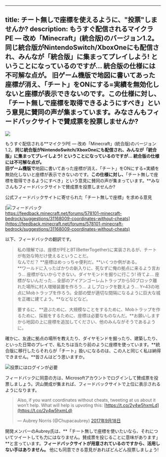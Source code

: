 
---
title: チート無しで座標を使えるように、"投票"しませんか?
description: もうすぐ配信されるマイクラPE ― 改め「Minecraft」(統合版)のバージョン1.2。同じ統合版がNintendoSwitch/XboxOneにも配信され、みんなが「統合版」に集まってプレイしよう! ということになっているのですが… 統合版の仕様には不可解な点が。
 旧ゲーム機版で地図に書いてあった座標が消え、「チート」をONにする=実績を無効化しないと座標が表示できないのです。この仕様に対し、「チート無しで座標を取得できるようにすべき」という意見に賛同の声が集まっています。みなさんもフィードバックサイトで賛成票を投票しませんか?
---

[![](https://www.napoan.com/wp-content/uploads/2017/09/7ea6c71c3dae9a5533a9605d49683176_absylh.jfif)](https://www.napoan.com/wp-content/uploads/2017/09/7ea6c71c3dae9a5533a9605d49683176_absylh.jfif)

もうすぐ配信される**マイクラPE ― 改め「Minecraft」(統合版)のバージョン1.2。**同じ統合版がNintendoSwitch/XboxOneにも配信され、みんなが「統合版」に集まってプレイしよう! ということになっているのですが… **統合版の仕様には不可解な点が。**  
旧ゲーム機版で**地図に書いてあった座標が消え、「チート」をONにする=実績を無効化しないと座標が表示できないのです。**この仕様に対し、**「チート無しで座標を取得できるようにすべき」という意見に賛同の声が集まっています。**みなさんもフィードバックサイトで賛成票を投票しませんか?

公式フィードバックサイトに寄せられた「チート無しで座標」を求める意見

[![フィードバック](https://cdn-ak.f.st-hatena.com/images/fotolife/s/sasigume/20210208/20210208093503.png)  
https://feedback.minecraft.net/forums/578101-minecraft-bedrock/suggestions/31168009-coordinates-without-cheats](https://feedback.minecraft.net/forums/578101-minecraft-bedrock/suggestions/31168009-coordinates-without-cheats)

以下、フィードバックの翻訳です。

> 私の理解では、座標がPEとBT(BetterTogether)に実装されるが、チートが有効な時だけ使えるということだ。  
> なんでだ？ **座標はめっっちゃ便利だ。**いくつか例がある。  
> **ワールドに入ったばかりの新入りに、死なずに俺の拠点に来るよう言おう… 座標がないからできない。ダイヤモンドを掘りに行こう! 待てよ… 座標がないんだった… 全部のアイアンゴーレムトラップから50ブロック離れた場所に村人増殖装置を作ろう… よしブロックを数えよう… Y=43の地点にMobトラップを作ろう。全部の壁が適切な間隔になるように巨大な城を正確に建てよう。**などなどなど。
> 
> 要するに、**遊ぶために、大規模なことをするために、Mobトラップを作るために、採掘をするために、座標は必要なものなんだ。**お願いしますから地図の上に座標を追加してください、他のみんながそうであるように。

確かに、友達に拠点の場所を教えたり、ダイヤモンドを掘ったり、建築したり、といった日常のプレイで、私たちは当たり前のように座標を使っています。**統合版に移行したらそれらが「チート」扱いになるのは、この人と同じく私は納得できません。**皆さんはどう思いますか。

![投票にはログインが必要](https://cdn-ak.f.st-hatena.com/images/fotolife/s/sasigume/20210208/20210208093509.png)

フィードバックに同意の方は、Microsoftアカウントでログインして賛成票を投票しましょう。沢山賛成が集まれば、フィードバックサイトで上位に表示されるようになります。

> Also, if you want coordinates without cheats, tweeting at us about it won’t help. What will help is upvoting this: [https://t.co/2y4w5hxmLd](https://t.co/2y4w5hxmLd)
> 
> — Aubrey Norris (@Chupacaubrey) [2017年9月18日](https://twitter.com/Chupacaubrey/status/909869510844223488)

開発メンバーのAubrey氏は、**「チート無しで座標を使いたいなら、それについてツイートしても力にはなりません。賛成票を投じることに意味があります」**と言っています。**フィードバックサイトが用意されているのですから、活用しない手はありません。** 他にも同意できる意見があればどんどん投票しましょう!
